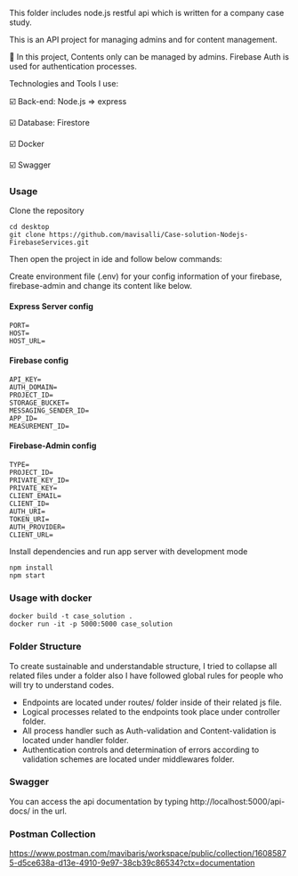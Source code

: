This folder includes node.js restful api which is written for a company case study.

This is an API project for managing admins and for content management.

🔎 In this project, Contents only can be managed by admins. Firebase Auth is used for authentication processes.

Technologies and Tools I use:

 :ballot_box_with_check: Back-end: Node.js => express
 
 :ballot_box_with_check: Database: Firestore
 
 :ballot_box_with_check: Docker
 
 :ballot_box_with_check: Swagger
 
### Usage
Clone the repository

```
cd desktop 
git clone https://github.com/mavisalli/Case-solution-Nodejs-FirebaseServices.git
```
Then open the project in ide and follow below commands:

Create environment file (.env) for your config information of your firebase, firebase-admin and change its content like below.

#### Express Server config

```
PORT=
HOST=
HOST_URL=
```
#### Firebase config

```
API_KEY=
AUTH_DOMAIN=
PROJECT_ID=
STORAGE_BUCKET=
MESSAGING_SENDER_ID=
APP_ID=
MEASUREMENT_ID=
```
#### Firebase-Admin config

```
TYPE=
PROJECT_ID=
PRIVATE_KEY_ID=
PRIVATE_KEY=
CLIENT_EMAIL=
CLIENT_ID=
AUTH_URI=
TOKEN_URI=
AUTH_PROVIDER=
CLIENT_URL=
```
Install dependencies and run app server with development mode

```
npm install
npm start
```


### Usage with docker
```
docker build -t case_solution .
docker run -it -p 5000:5000 case_solution
```
 
### Folder Structure
To create sustainable and understandable structure, I tried to collapse all related files under a folder also I have followed global rules for people who will try to understand codes.
- Endpoints are located under routes/ folder inside of their related js file.
- Logical processes related to the endpoints took place under controller folder.
- All process handler such as Auth-validation and Content-validation is located under handler folder.
- Authentication controls and determination of errors according to validation schemes are located under middlewares folder.

### Swagger
You can access the api documentation by typing http://localhost:5000/api-docs/ in the url.

### Postman Collection
https://www.postman.com/mavibaris/workspace/public/collection/16085875-d5ce638a-d13e-4910-9e97-38cb39c86534?ctx=documentation




  
  
